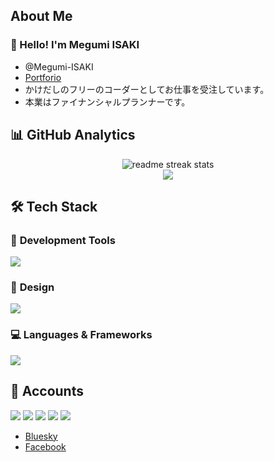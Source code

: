 ## About Me


### 👋 Hello! I'm Megumi ISAKI
- @Megumi-ISAKI
- [Portforio](https://oubai.net)
- かけだしのフリーのコーダーとしてお仕事を受注しています。
- 本業はファイナンシャルプランナーです。

## 📊 **GitHub Analytics**
<div style="text-align: center;">
  <img src="https://github-readme-streak-stats.herokuapp.com/?user=Megumi-Isaki&theme=transparent&border_radius=10&starting_year=2025" alt="readme streak stats" />
</div>

<div style="text-align: center;">
  <img src="https://github-readme-activity-graph.vercel.app/graph?username=Megumi-Isaki&custom_title=Megumi's%20GitHub%20Activity%20Graph&bg_color=ffffff&color=990066&line=990066&point=990066&area=true&hide_border=true" />
</div>

## 🛠️ **Tech Stack**

### 🔧  **Development Tools**
<img src="https://skillicons.dev/icons?i=vscode,git,github" />

### 🎨  **Design**
<img src="https://skillicons.dev/icons?i=figma,xd,photoshop,ai" />

### 💻  **Languages & Frameworks**
<img src="https://skillicons.dev/icons?i=html,css,sass,js,jquery,php,wordpress" />


## 🔗 Accounts
[<img src="https://skillicons.dev/icons?i=twitter" />](https://x.com/oubai1108)
[<img src="https://skillicons.dev/icons?i=linkedin" />](https://www.linkedin.com/in/megumi-isaki)
[<img src="https://skillicons.dev/icons?i=instagram" />](https://www.instagram.com/oubai_design/)
[<img src="https://skillicons.dev/icons?i=gmail" />](mailto:megumi.isaki@gmail.com)
<img src="https://skillicons.dev/icons?i=discord" />
- [Bluesky](https://bsky.app/profile/megttan.bsky.social)
- [Facebook](https://www.facebook.com/megumi.isaki.2025)


<!---
Megumi-ISAKI/Megumi-ISAKI is a ✨ special ✨ repository because its `README.md` (this file) appears on your GitHub profile.
You can click the Preview link to take a look at your changes.
--->

